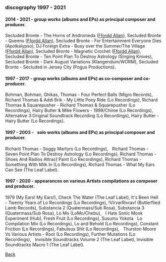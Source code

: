 ### discography 1997 - 2021

#### 2014 - 2021 - group works (albums and EPs) as principal composer and producer.

Secluded Bronte - The Horns of Andromeda ([Ffordd Allan](https://fforddallan.bandcamp.com/)), Secluded Bronte - Queens ([Ffordd Allan](https://fforddallan.bandcamp.com/)), Secluded Bronte - For Entertainment Everyone Dies (Apolkalypso), DJ Foreign Extra - Busy over the Summer/The Village ([Ffordd Allan](https://fforddallan.bandcamp.com/)), Secluded Bronte - Magnetic Crochet ([Ffordd Allan](https://fforddallan.bandcamp.com/)), Secluded Bronte - Ten Point Plan To Destroy Astrology (Singing Knives), Secluded Bronte - Dark August Variations (Klangendum/WORM), Secluded Bronte - Secluded in Jersey City (Pogus Productions).


#### 1997 - 2017 - group works (albums and EPs) as co-composer and co-producer.

Bohman, Bohman, Ghikas, Thomas - Four Perfect Balls (Migro Records), 
Richard Thomas & Addi Brik - My Little Pony Ride (Lo Recordings), Richard Thomas & Squarepusher - Richard Thomas & Squarepusher (Lo Recordings), Hairy Butter & Mike Flowers - 1999/Chime (Lo Recordings), Alternative 3:Original Soundtrack Recording (Lo Recordings), 
Hairy Butter - Hairy Butter (Lo Recordings).

#### 1997 - 2003 -    solo works (albums and EPs) as principal composer and producer.

Richard Thomas - Soggy Martyrs (Lo Recordings),    Richard Thomas - Seven Point Plan To Destroy Astrology (Lo Recordings), Richard Thomas - Shoes And Radios Attract Paint (Lo Recordings), Richard Thomas - Something With Milk In (Lo Recordings), Richard Thomas - What My Ears Can See (The Leaf Label).

#### 1997 - 2020 - appearances on various Artists compilations as composer and producer.

1979 (My Ears! My Ears!), Check The Water (The Leaf Label), It's Been Hell - Twenty Years of Lo Recordings (Lo Recordings), !VirvarRivrav! (Butterflied Lamb Records), 
Substancia 2 (Quatermass/Sub Rosa), Substancia 3 (Quatermass/Sub Rosa), Lo Mo (LoMo/Chebu),    I Hate Sonic Mook Experiment (Hub), Fresh Fruit (Lo Recordings), 
Susumu Yokota    Lo Compilation Mix (Lo Recordings), Lo and Behold (Lo Recordings), Constant Friction (Lo Recordings), Fabulous Shit (Lo Recordings),    
Thurston Moore Vs Various Artists - Root (Lo Recordings), Further Mutations (Lo Recordings),    Invisible Soundtracks Volume 2 (The Leaf Label), 
Invisible Soundtracks Macro 1 (The Leaf Label).

[Back](index.html)
